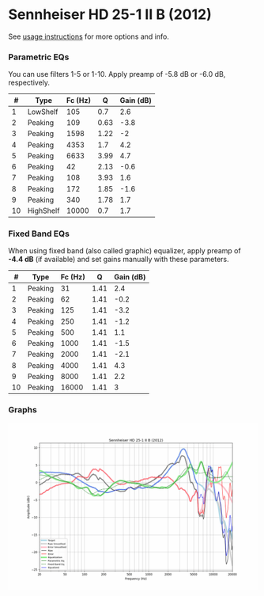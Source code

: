# Sennheiser HD 25-1 II B (2012)
See [usage instructions](https://github.com/jaakkopasanen/AutoEq#usage) for more options and info.

### Parametric EQs
You can use filters 1-5 or 1-10. Apply preamp of -5.8 dB or -6.0 dB, respectively.

|   # | Type      |   Fc (Hz) |    Q |   Gain (dB) |
|-----|-----------|-----------|------|-------------|
|   1 | LowShelf  |       105 | 0.7  |         2.6 |
|   2 | Peaking   |       109 | 0.63 |        -3.8 |
|   3 | Peaking   |      1598 | 1.22 |        -2   |
|   4 | Peaking   |      4353 | 1.7  |         4.2 |
|   5 | Peaking   |      6633 | 3.99 |         4.7 |
|   6 | Peaking   |        42 | 2.13 |        -0.6 |
|   7 | Peaking   |       108 | 3.93 |         1.6 |
|   8 | Peaking   |       172 | 1.85 |        -1.6 |
|   9 | Peaking   |       340 | 1.78 |         1.7 |
|  10 | HighShelf |     10000 | 0.7  |         1.7 |

### Fixed Band EQs
When using fixed band (also called graphic) equalizer, apply preamp of **-4.4 dB** (if available) and set gains manually with these parameters.

|   # | Type    |   Fc (Hz) |    Q |   Gain (dB) |
|-----|---------|-----------|------|-------------|
|   1 | Peaking |        31 | 1.41 |         2.4 |
|   2 | Peaking |        62 | 1.41 |        -0.2 |
|   3 | Peaking |       125 | 1.41 |        -3.2 |
|   4 | Peaking |       250 | 1.41 |        -1.2 |
|   5 | Peaking |       500 | 1.41 |         1.1 |
|   6 | Peaking |      1000 | 1.41 |        -1.5 |
|   7 | Peaking |      2000 | 1.41 |        -2.1 |
|   8 | Peaking |      4000 | 1.41 |         4.3 |
|   9 | Peaking |      8000 | 1.41 |         2.2 |
|  10 | Peaking |     16000 | 1.41 |         3   |

### Graphs
![](./Sennheiser%20HD%2025-1%20II%20B%20(2012).png)
